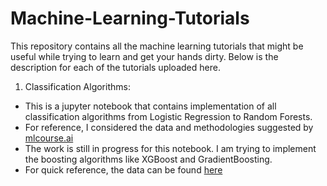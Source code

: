 # Machine-Learning-Tutorials

This repository contains all the machine learning tutorials that might be useful while trying to learn and get your hands dirty.
Below is the description for each of the tutorials uploaded here.

1. Classification Algorithms:
  - This is a jupyter notebook that contains implementation of all classification algorithms from Logistic Regression to Random Forests.
  - For reference, I considered the data and methodologies suggested by [mlcourse.ai](https://mlcourse.ai)
  - The work is still in progress for this notebook. I am trying to implement the boosting algorithms like XGBoost and GradientBoosting.
  - For quick reference, the data can be found [here](https://bigml.com/user/bigml/gallery/dataset/4f89bff4155268645c000030)
  
